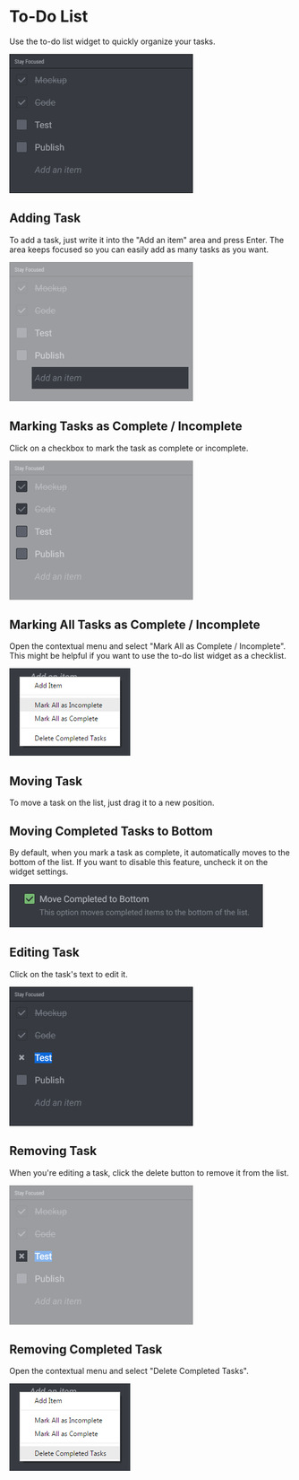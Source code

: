 # To-Do List

Use the to-do list widget to quickly organize your tasks.

![Screenshot](to-do-list.png "To-Do List")

## Adding Task

To add a task, just write it into the "Add an item" area and press Enter. The area keeps focused so you can easily add as many tasks as you want.

![Screenshot](to-do-list-add-task.png "Add Task")

## Marking Tasks as Complete / Incomplete

Click on a checkbox to mark the task as complete or incomplete.

![Screenshot](to-do-list-checkbox.png "Task Completion")

## Marking All Tasks as Complete / Incomplete

Open the contextual menu and select "Mark All as Complete / Incomplete". This might be helpful if you want to use the to-do list widget as a checklist.

![Screenshot](to-do-list-mark-all.png "Mark All as Complete / Incomplete")

## Moving Task

To move a task on the list, just drag it to a new position.

## Moving Completed Tasks to Bottom

By default, when you mark a task as complete, it automatically moves to the bottom of the list. If you want to disable this feature, uncheck it on the widget settings.

![Screenshot](to-do-list-move-completed-bottom.png "Moving Completed Tasks to Bottom")

## Editing Task

Click on the task's text to edit it.

![Screenshot](to-do-list-edit.png "Task Edit")

## Removing Task

When you're editing a task, click the delete button to remove it from the list.

![Screenshot](to-do-list-delete.png "Delete Button")

## Removing Completed Task

Open the contextual menu and select "Delete Completed Tasks".

![Screenshot](to-do-list-delete-completed.png "Delete Completed Tasks")

